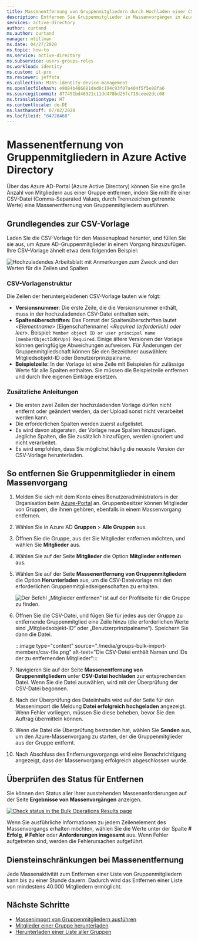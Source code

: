 ```yaml
---
title: Massenentfernung von Gruppenmitgliedern durch Hochladen einer CSV-Datei – Azure Active Directory | Microsoft-Dokumentation
description: Entfernen Sie Gruppenmitglieder in Massenvorgängen in Azure Admin Center.
services: active-directory
author: curtand
ms.author: curtand
manager: mtillman
ms.date: 04/27/2020
ms.topic: how-to
ms.service: active-directory
ms.subservice: users-groups-roles
ms.workload: identity
ms.custom: it-pro
ms.reviewer: jeffsta
ms.collection: M365-identity-device-management
ms.openlocfilehash: e9084b486681ded0c194c93f07a404f5f5e88fa6
ms.sourcegitcommit: 877491bd46921c11dd478bd25fc718ceee2dcc08
ms.translationtype: HT
ms.contentlocale: de-DE
ms.lasthandoff: 07/02/2020
ms.locfileid: "84728468"
---
```

# <a name="bulk-remove-group-members-in-azure-active-directory"></a>Massenentfernung von Gruppenmitgliedern in Azure Active Directory

Über das Azure AD-Portal (Azure Active Directory) können Sie eine große Anzahl von Mitgliedern aus einer Gruppe entfernen, indem Sie mithilfe einer CSV-Datei (Comma-Separated Values, durch Trennzeichen getrennte Werte) eine Massenentfernung von Gruppenmitgliedern ausführen.

## <a name="understand-the-csv-template"></a>Grundlegendes zur CSV-Vorlage

Laden Sie die CSV-Vorlage für den Massenupload herunter, und füllen Sie sie aus, um Azure AD-Gruppenmitglieder in einem Vorgang hinzuzufügen. Ihre CSV-Vorlage ähnelt etwa dem folgenden Beispiel:

![Hochzuladendes Arbeitsblatt mit Anmerkungen zum Zweck und den Werten für die Zeilen und Spalten](./media/groups-bulk-remove-members/template-example.png)

### <a name="csv-template-structure"></a>CSV-Vorlagenstruktur

Die Zeilen der heruntergeladenen CSV-Vorlage lauten wie folgt:

- **Versionsnummer**: Die erste Zeile, die die Versionsnummer enthält, muss in der hochzuladenden CSV-Datei enthalten sein.
- **Spaltenüberschriften:** Das Format der Spaltenüberschriften lautet &lt;*Elementname*&gt; [Eigenschaftenname] &lt;*Required (erforderlich) oder leer*&gt;. Beispiel: `Member object ID or user principal name [memberObjectIdOrUpn] Required`. Einige ältere Versionen der Vorlage können geringfügige Abweichungen aufweisen. Für Änderungen der Gruppenmitgliedschaft können Sie den Bezeichner auswählen: Mitgliedsobjekt-ID oder Benutzerprinzipalname.
- **Beispielzeile:** In der Vorlage ist eine Zeile mit Beispielen für zulässige Werte für alle Spalten enthalten. Sie müssen die Beispielzeile entfernen und durch Ihre eigenen Einträge ersetzen.

### <a name="additional-guidance"></a>Zusätzliche Anleitungen

- Die ersten zwei Zeilen der hochzuladenden Vorlage dürfen nicht entfernt oder geändert werden, da der Upload sonst nicht verarbeitet werden kann.
- Die erforderlichen Spalten werden zuerst aufgelistet.
- Es wird davon abgeraten, der Vorlage neue Spalten hinzuzufügen. Jegliche Spalten, die Sie zusätzlich hinzufügen, werden ignoriert und nicht verarbeitet.
- Es wird empfohlen, dass Sie möglichst häufig die neueste Version der CSV-Vorlage herunterladen.

## <a name="to-bulk-remove-group-members"></a>So entfernen Sie Gruppenmitglieder in einem Massenvorgang

1. Melden Sie sich mit dem Konto eines Benutzeradministrators in der Organisation beim [Azure-Portal](https://portal.azure.com) an. Gruppenbesitzer können Mitglieder von Gruppen, die ihnen gehören, ebenfalls in einem Massenvorgang entfernen.
1. Wählen Sie in Azure AD **Gruppen** > **Alle Gruppen** aus.
1. Öffnen Sie die Gruppe, aus der Sie Mitglieder entfernen möchten, und wählen Sie **Mitglieder** aus.
1. Wählen Sie auf der Seite **Mitglieder** die Option **Mitglieder entfernen** aus.
1. Wählen Sie auf der Seite **Massenentfernung von Gruppenmitgliedern** die Option **Herunterladen** aus, um die CSV-Dateivorlage mit den erforderlichen Gruppenmitgliedseigenschaften zu erhalten.

   ![Der Befehl „Mitglieder entfernen“ ist auf der Profilseite für die Gruppe zu finden.](./media/groups-bulk-remove-members/remove-panel.png)

1. Öffnen Sie die CSV-Datei, und fügen Sie für jedes aus der Gruppe zu entfernende Gruppenmitglied eine Zeile hinzu (die erforderlichen Werte sind „Mitgliedsobjekt-ID“ oder „Benutzerprinzipalname“). Speichern Sie dann die Datei.

    :::image type="content" source="./media/groups-bulk-import-members/csv-file.png" alt-text="Die CSV-Datei enthält Namen und IDs der zu entfernenden Mitglieder":::

1. Navigieren Sie auf der Seite **Massenentfernung von Gruppenmitgliedern** unter **CSV-Datei hochladen** zur entsprechenden Datei. Wenn Sie die Datei auswählen, wird mit der Überprüfung der CSV-Datei begonnen.
1. Nach der Überprüfung des Dateiinhalts wird auf der Seite für den Massenimport die Meldung **Datei erfolgreich hochgeladen** angezeigt. Wenn Fehler vorliegen, müssen Sie diese beheben, bevor Sie den Auftrag übermitteln können.
1. Wenn die Datei die Überprüfung bestanden hat, wählen Sie **Senden** aus, um den Azure-Massenvorgang zu starten, der die Gruppenmitglieder aus der Gruppe entfernt.
1. Nach Abschluss des Entfernungsvorgangs wird eine Benachrichtigung angezeigt, dass der Massenvorgang erfolgreich abgeschlossen wurde.

## <a name="check-removal-status"></a>Überprüfen des Status für Entfernen

Sie können den Status aller Ihrer ausstehenden Massenanforderungen auf der Seite **Ergebnisse von Massenvorgängen** anzeigen.

[![](media/groups-bulk-remove-members/bulk-center.png "Check status in the Bulk Operations Results page")](media/groups-bulk-remove-members/bulk-center.png#lightbox)

Wenn Sie ausführliche Informationen zu jedem Zeilenelement des Massenvorgangs erhalten möchten, wählen Sie die Werte unter der Spalte **# Erfolg**, **# Fehler** oder **Anforderungen insgesamt** aus. Wenn Fehler aufgetreten sind, werden die Fehlerursachen aufgeführt.

## <a name="bulk-removal-service-limits"></a>Diensteinschränkungen bei Massenentfernung

Jede Massenaktivität zum Entfernen einer Liste von Gruppenmitgliedern kann bis zu einer Stunde dauern. Dadurch wird das Entfernen einer Liste von mindestens 40.000 Mitgliedern ermöglicht.

## <a name="next-steps"></a>Nächste Schritte

- [Massenimport von Gruppenmitgliedern ausführen](groups-bulk-import-members.md)
- [Mitglieder einer Gruppe herunterladen](groups-bulk-download-members.md)
- [Herunterladen einer Liste aller Gruppen](groups-bulk-download.md)
